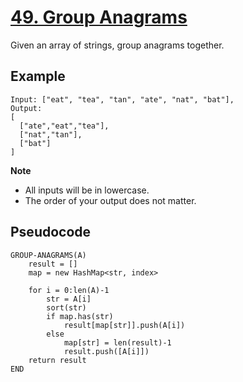 # [49. Group Anagrams](https://leetcode.com/problems/group-anagrams/)

Given an array of strings, group anagrams together.

## Example

```
Input: ["eat", "tea", "tan", "ate", "nat", "bat"],
Output:
[
  ["ate","eat","tea"],
  ["nat","tan"],
  ["bat"]
]
```

**Note**

-   All inputs will be in lowercase.
-   The order of your output does not matter.

## Pseudocode

```
GROUP-ANAGRAMS(A)
    result = []
    map = new HashMap<str, index>

    for i = 0:len(A)-1
        str = A[i]
        sort(str)
        if map.has(str)
            result[map[str]].push(A[i])
        else
            map[str] = len(result)-1
            result.push([A[i]])
    return result
END
```
